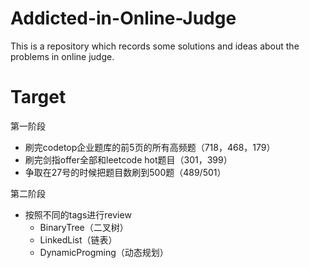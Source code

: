 # Addicted-in-Online-Judge
This is a repository which records some solutions and ideas about the problems in online judge.



# Target

第一阶段

- 刷完codetop企业题库的前5页的所有高频题（718，468，179）
- 刷完剑指offer全部和leetcode hot题目（301，399）
- 争取在27号的时候把题目数刷到500题（489/501）



第二阶段

- 按照不同的tags进行review
  - BinaryTree（二叉树）
  - LinkedList（链表）
  - DynamicProgming（动态规划）

